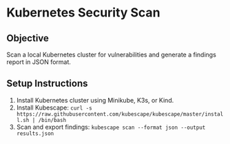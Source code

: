 # Kubernetes Security Scan

## Objective
Scan a local Kubernetes cluster for vulnerabilities and generate a findings report in JSON format.

## Setup Instructions
1. Install Kubernetes cluster using Minikube, K3s, or Kind.
2. Install Kubescape: `curl -s https://raw.githubusercontent.com/kubescape/kubescape/master/install.sh | /bin/bash`
3. Scan and export findings: `kubescape scan --format json --output results.json`
